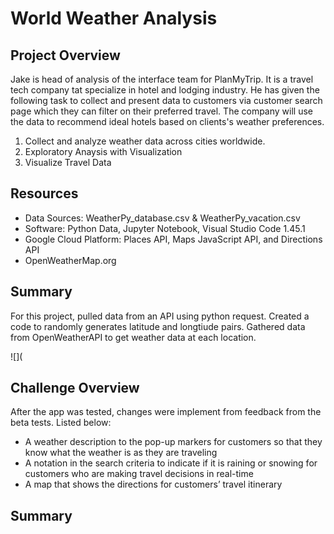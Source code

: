 # World Weather Analysis

## Project Overview

Jake is head of analysis of the interface team for PlanMyTrip.  It is a travel tech company tat specialize in hotel and lodging industry.  He has given the following task to collect and present data to customers via customer search page which they can filter on their preferred travel.  The company will use the data to recommend ideal hotels based on clients's weather preferences.

1.  Collect and analyze weather data across cities worldwide.
2.  Exploratory Anaysis with Visualization
3.  Visualize Travel Data

## Resources
- Data Sources: WeatherPy_database.csv & WeatherPy_vacation.csv
- Software:  Python Data, Jupyter Notebook, Visual Studio Code 1.45.1
- Google Cloud Platform:  Places API, Maps JavaScript API, and Directions API
- OpenWeatherMap.org

## Summary

For this project, pulled data from an API using python request.  Created a code to randomly generates latitude and longtiude pairs.  Gathered data from OpenWeatherAPI to get weather data at each location.  

![](



## Challenge Overview

After the app was tested, changes were implement from feedback from the beta tests.  Listed below:
- A weather description to the pop-up markers for customers so that they know what the weather is as they are traveling
- A notation in the search criteria to indicate if it is raining or snowing for customers who are making travel decisions in real-time
- A map that shows the directions for customers’ travel itinerary


## Summary 


